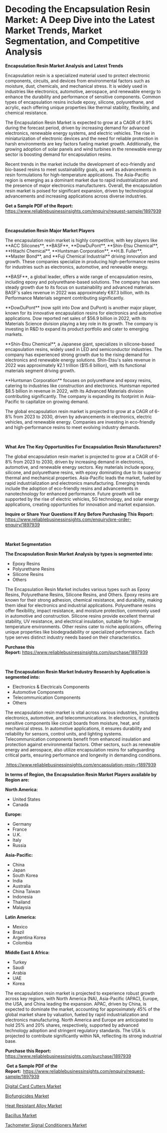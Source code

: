 <p><h1>Decoding the Encapsulation Resin Market: A Deep Dive into the Latest Market Trends, Market Segmentation, and Competitive Analysis</h1></p><p><strong>Encapsulation Resin Market Analysis and Latest Trends</strong></p>
<p><p>Encapsulation resin is a specialized material used to protect electronic components, circuits, and devices from environmental factors such as moisture, dust, chemicals, and mechanical stress. It is widely used in industries like electronics, automotive, aerospace, and renewable energy to enhance the durability and performance of sensitive components. Common types of encapsulation resins include epoxy, silicone, polyurethane, and acrylic, each offering unique properties like thermal stability, flexibility, and chemical resistance.</p><p>The Encapsulation Resin Market is expected to grow at a CAGR of 9.9% during the forecast period, driven by increasing demand for advanced electronics, renewable energy systems, and electric vehicles. The rise in miniaturization of electronic devices and the need for reliable protection in harsh environments are key factors fueling market growth. Additionally, the growing adoption of solar panels and wind turbines in the renewable energy sector is boosting demand for encapsulation resins.</p><p>Recent trends in the market include the development of eco-friendly and bio-based resins to meet sustainability goals, as well as advancements in resin formulations for high-temperature applications. The Asia-Pacific region is emerging as a dominant market due to rapid industrialization and the presence of major electronics manufacturers. Overall, the encapsulation resin market is poised for significant expansion, driven by technological advancements and increasing applications across diverse industries.</p></p>
<p><strong>Get a Sample PDF of the Report:&nbsp;</strong> <a href="https://www.reliablebusinessinsights.com/enquiry/request-sample/1897939?utm_campaign=1119&utm_medium=2&utm_source=Github&utm_content=ia&utm_term=24012025&utm_id=encapsulation-resin">https://www.reliablebusinessinsights.com/enquiry/request-sample/1897939</a></p>
<p>&nbsp;</p>
<p><strong>Encapsulation Resin Major Market Players</strong></p>
<p><p>The encapsulation resin market is highly competitive, with key players like **ACC Silicones**, **BASF**, **DowDuPont**, **Shin-Etsu Chemical**, **Hitachi Chemical**, **Huntsman Corporation**, **H.B. Fuller**, **Master Bond**, and **Fuji Chemical Industrial** driving innovation and growth. These companies specialize in producing high-performance resins for industries such as electronics, automotive, and renewable energy.</p><p>**BASF**, a global leader, offers a wide range of encapsulation resins, including epoxy and polyurethane-based solutions. The company has seen steady growth due to its focus on sustainability and advanced materials. BASF's sales revenue in 2022 was approximately €87.3 billion, with its Performance Materials segment contributing significantly.</p><p>**DowDuPont** (now split into Dow and DuPont) is another major player, known for its innovative encapsulation resins for electronics and automotive applications. Dow reported net sales of $56.9 billion in 2022, with its Materials Science division playing a key role in its growth. The company is investing in R&D to expand its product portfolio and cater to emerging markets.</p><p>**Shin-Etsu Chemical**, a Japanese giant, specializes in silicone-based encapsulation resins, widely used in LED and semiconductor industries. The company has experienced strong growth due to the rising demand for electronics and renewable energy solutions. Shin-Etsu's sales revenue in 2022 was approximately ¥2.1 trillion ($15.6 billion), with its functional materials segment driving growth.</p><p>**Huntsman Corporation** focuses on polyurethane and epoxy resins, catering to industries like construction and electronics. Huntsman reported $8.5 billion in revenue in 2022, with its Advanced Materials division contributing significantly. The company is expanding its footprint in Asia-Pacific to capitalize on growing demand.</p><p>The global encapsulation resin market is projected to grow at a CAGR of 6-8% from 2023 to 2030, driven by advancements in electronics, electric vehicles, and renewable energy. Companies are investing in eco-friendly and high-performance resins to meet evolving industry demands.</p></p>
<p>&nbsp;</p>
<p><strong>What Are The Key Opportunities For Encapsulation Resin Manufacturers?</strong></p>
<p><p>The global encapsulation resin market is projected to grow at a CAGR of 6-8% from 2023 to 2030, driven by increasing demand in electronics, automotive, and renewable energy sectors. Key materials include epoxy, silicone, and polyurethane resins, with epoxy dominating due to its superior thermal and mechanical properties. Asia-Pacific leads the market, fueled by rapid industrialization and electronics manufacturing. Emerging trends include the adoption of eco-friendly resins and advancements in nanotechnology for enhanced performance. Future growth will be supported by the rise of electric vehicles, 5G technology, and solar energy applications, creating opportunities for innovation and market expansion.</p></p>
<p><strong>Inquire or Share Your Questions If Any Before Purchasing This Report:</strong> <a href="https://www.reliablebusinessinsights.com/enquiry/pre-order-enquiry/1897939?utm_campaign=1119&utm_medium=2&utm_source=Github&utm_content=ia&utm_term=24012025&utm_id=encapsulation-resin">https://www.reliablebusinessinsights.com/enquiry/pre-order-enquiry/1897939</a></p>
<p>&nbsp;</p>
<p><strong>Market Segmentation</strong></p>
<p><strong>The Encapsulation Resin Market Analysis by types is segmented into:</strong></p>
<p><ul><li>Epoxy Resins</li><li>Polyurethane Resins</li><li>Silicone Resins</li><li>Others</li></ul></p>
<p><p>The Encapsulation Resin Market includes various types such as Epoxy Resins, Polyurethane Resins, Silicone Resins, and Others. Epoxy resins are known for their strong adhesion, chemical resistance, and durability, making them ideal for electronics and industrial applications. Polyurethane resins offer flexibility, impact resistance, and moisture protection, commonly used in automotive and construction. Silicone resins provide excellent thermal stability, UV resistance, and electrical insulation, suitable for high-temperature environments. Other resins cater to niche applications, offering unique properties like biodegradability or specialized performance. Each type serves distinct industry needs based on their characteristics.</p></p>
<p><strong>Purchase this Report:&nbsp;</strong><a href="https://www.reliablebusinessinsights.com/purchase/1897939?utm_campaign=1119&utm_medium=2&utm_source=Github&utm_content=ia&utm_term=24012025&utm_id=encapsulation-resin">https://www.reliablebusinessinsights.com/purchase/1897939</a></p>
<p>&nbsp;</p>
<p><strong>The Encapsulation Resin Market Industry Research by Application is segmented into:</strong></p>
<p><ul><li>Electronics & Electricals Components</li><li>Automotive Components</li><li>Telecommunication Components</li><li>Others</li></ul></p>
<p><p>The encapsulation resin market is vital across various industries, including electronics, automotive, and telecommunications. In electronics, it protects sensitive components like circuit boards from moisture, heat, and mechanical stress. In automotive applications, it ensures durability and reliability for sensors, control units, and lighting systems. Telecommunication components benefit from enhanced insulation and protection against environmental factors. Other sectors, such as renewable energy and aerospace, also utilize encapsulation resins for safeguarding critical parts, ensuring performance and longevity in demanding conditions.</p></p>
<p><a href="https://www.reliablebusinessinsights.com/encapsulation-resin-r1897939?utm_campaign=1119&utm_medium=2&utm_source=Github&utm_content=ia&utm_term=24012025&utm_id=encapsulation-resin">&nbsp;https://www.reliablebusinessinsights.com/encapsulation-resin-r1897939</a></p>
<p><strong>In terms of Region, the Encapsulation Resin Market Players available by Region are:</strong></p>
<p>
    <p> <strong> North America: </strong>
        <ul>
            <li>United States</li>
            <li>Canada</li>
        </ul>
        </p> 
    <p> <strong> Europe: </strong>
        <ul>
            <li>Germany</li>
            <li>France</li>
            <li>U.K.</li>
            <li>Italy</li>
            <li>Russia</li>
        </ul>
        </p> 
    <p> <strong> Asia-Pacific: </strong>
        <ul>
            <li>China</li>
            <li>Japan</li>
            <li>South Korea</li>
            <li>India</li>
            <li>Australia</li>
            <li>China Taiwan</li>
            <li>Indonesia</li>
            <li>Thailand</li>
            <li>Malaysia</li>
        </ul>
        </p> 
    <p> <strong> Latin America: </strong>
        <ul>
            <li>Mexico</li>
            <li>Brazil</li>
            <li>Argentina Korea</li>
            <li>Colombia</li>
        </ul>
        </p> 
    <p> <strong> Middle East & Africa: </strong>
        <ul>
            <li>Turkey</li>
            <li>Saudi</li>
            <li>Arabia</li>
            <li>UAE</li>
            <li>Korea</li>
        </ul>
    </p>
    </p>
<p><p>The encapsulation resin market is projected to experience robust growth across key regions, with North America (NA), Asia-Pacific (APAC), Europe, the USA, and China leading the expansion. APAC, driven by China, is expected to dominate the market, accounting for approximately 45% of the global market share by valuation, fueled by rapid industrialization and electronics manufacturing. North America and Europe are anticipated to hold 25% and 20% shares, respectively, supported by advanced technology adoption and stringent regulatory standards. The USA is projected to contribute significantly within NA, reflecting its strong industrial base.</p></p>
<p><strong>Purchase this Report: </strong><a href="https://www.reliablebusinessinsights.com/purchase/1897939?utm_campaign=1119&utm_medium=2&utm_source=Github&utm_content=ia&utm_term=24012025&utm_id=encapsulation-resin">https://www.reliablebusinessinsights.com/purchase/1897939</a></p>
<p>&nbsp;<strong>Get a Sample PDF of the Report:&nbsp;&nbsp;</strong><a href="https://www.reliablebusinessinsights.com/enquiry/request-sample/1897939?utm_campaign=1119&utm_medium=2&utm_source=Github&utm_content=ia&utm_term=24012025&utm_id=encapsulation-resin">https://www.reliablebusinessinsights.com/enquiry/request-sample/1897939</a></p>
<p><strong></strong></p>
<p><p><a href="https://www.linkedin.com/pulse/close-examination-digital-card-cutters-market-size-scopeprojected-ktawf?utm_campaign=1119&utm_medium=2&utm_source=Github&utm_content=ia&utm_term=24012025&utm_id=encapsulation-resin">Digital Card Cutters Market</a></p><p><a href="https://github.com/pimanoruman/Market-Research-Report-List-1/blob/main/biofungicides-market.md?utm_campaign=1119&utm_medium=2&utm_source=Github&utm_content=ia&utm_term=24012025&utm_id=encapsulation-resin">Biofungicides Market</a></p><p><a href="https://www.linkedin.com/pulse/exploring-heat-resistant-alloy-market-strategic-insights-csdgf?utm_campaign=1119&utm_medium=2&utm_source=Github&utm_content=ia&utm_term=24012025&utm_id=encapsulation-resin">Heat Resistant Alloy Market</a></p><p><a href="https://github.com/sungbruington660/Market-Research-Report-List-1/blob/main/bacillus-market.md?utm_campaign=1119&utm_medium=2&utm_source=Github&utm_content=ia&utm_term=24012025&utm_id=encapsulation-resin">Bacillus Market</a></p><p><a href="https://www.linkedin.com/pulse/based-recent-market-research-tachometer-signal-conditioners-bztxf?utm_campaign=1119&utm_medium=2&utm_source=Github&utm_content=ia&utm_term=24012025&utm_id=encapsulation-resin">Tachometer Signal Conditioners Market</a></p></p>
